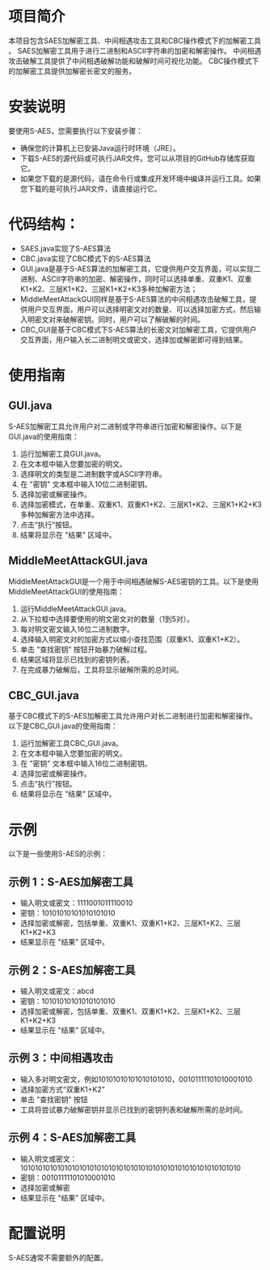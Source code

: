 # 项目简介

本项目包含SAES加解密工具、中间相遇攻击工具和CBC操作模式下的加解密工具 。
SAES加解密工具用于进行二进制和ASCII字符串的加密和解密操作。
中间相遇攻击破解工具提供了中间相遇破解功能和破解时间可视化功能。
CBC操作模式下的加解密工具提供加解密长密文的服务。

# 安装说明

要使用S-AES，您需要执行以下安装步骤：
* 确保您的计算机上已安装Java运行时环境（JRE）。
* 下载S-AES的源代码或可执行JAR文件。您可以从项目的GitHub存储库获取它。
* 如果您下载的是源代码，请在命令行或集成开发环境中编译并运行工具。如果您下载的是可执行JAR文件，请直接运行它。

# 代码结构：

* SAES.java实现了S-AES算法
* CBC.java实现了CBC模式下的S-AES算法
* GUI.java是基于S-AES算法的加解密工具，它提供用户交互界面，可以实现二进制、ASCII字符串的加密、解密操作，同时可以选择单重、双重K1、双重K1+K2、三层K1+K2、三层K1+K2+K3多种加解密方法；
* MiddleMeetAttackGUI同样是基于S-AES算法的中间相遇攻击破解工具，提供用户交互界面，用户可以选择明密文对的数量、可以选择加密方式，然后输入明密文对来破解密钥。同时，用户可以了解破解的时间。
* CBC_GUI是基于CBC模式下S-AES算法的长密文对加解密工具，它提供用户交互界面，用户输入长二进制明文或密文，选择加或解密即可得到结果。

# 使用指南

## GUI.java

S-AES加解密工具允许用户对二进制或字符串进行加密和解密操作。以下是GUI.java的使用指南：

1. 运行加解密工具GUI.java。
2. 在文本框中输入您要加密的明文。
3. 选择明文的类型是二进制数字或ASCII字符串。
4. 在 "密钥" 文本框中输入10位二进制密钥。
5. 选择加密或解密操作。
6. 选择加密模式，在单重、双重K1、双重K1+K2、三层K1+K2、三层K1+K2+K3多种加解密方法中选择。
7. 点击“执行”按钮。
8. 结果将显示在 "结果" 区域中。

## MiddleMeetAttackGUI.java

MiddleMeetAttackGUI是一个用于中间相遇破解S-AES密钥的工具。以下是使用MiddleMeetAttackGUI的使用指南：

1. 运行MiddleMeetAttackGUI.java。
2. 从下拉框中选择要使用的明文密文对的数量（1到5对）。
3. 每对明文密文输入16位二进制数字。
4. 选择输入明密文对的加密方式以缩小查找范围（双重K1、双重K1+K2）。
5. 单击 "查找密钥" 按钮开始暴力破解过程。
6. 结果区域将显示已找到的密钥列表。
7. 在完成暴力破解后，工具将显示破解所需的总时间。

## CBC_GUI.java

基于CBC模式下的S-AES加解密工具允许用户对长二进制进行加密和解密操作。以下是CBC_GUI.java的使用指南：

1. 运行加解密工具CBC_GUI.java。
2. 在文本框中输入您要加密的明文。 
3. 在 "密钥" 文本框中输入16位二进制密钥。 
4. 选择加密或解密操作。 
5. 点击“执行”按钮。 
6. 结果将显示在 "结果" 区域中。

# 示例

以下是一些使用S-AES的示例：

## 示例 1：S-AES加解密工具

* 输入明文或密文：1111001011110010
* 密钥：10101010101010101010
* 选择加密或解密，包括单重、双重K1、双重K1+K2、三层K1+K2、三层K1+K2+K3
* 结果显示在 "结果" 区域中。

## 示例 2：S-AES加解密工具

* 输入明文或密文：abcd
* 密钥：10101010101010101010
* 选择加密或解密，包括单重、双重K1、双重K1+K2、三层K1+K2、三层K1+K2+K3
* 结果显示在 "结果" 区域中。

## 示例 3：中间相遇攻击

* 输入多对明文密文，例如10101010101010101010，00101111101010001010
* 选择加密方式“双重K1+K2”
* 单击 "查找密钥" 按钮
* 工具将尝试暴力破解密钥并显示已找到的密钥列表和破解所需的总时间。

## 示例 4：S-AES加解密工具

* 输入明文或密文：101010101010101010101010101010101010101010101010101010101010
* 密钥：00101111101010001010
* 选择加密或解密
* 结果显示在 "结果" 区域中。

# 配置说明

S-AES通常不需要额外的配置。

